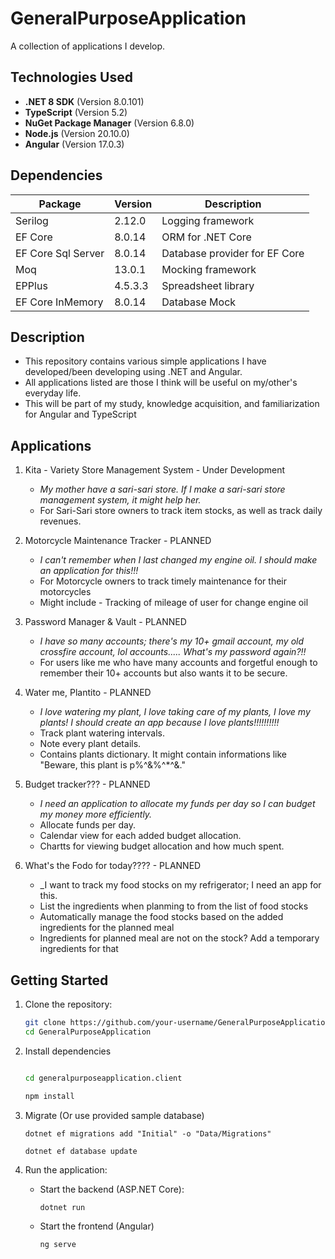 # GeneralPurposeApplication  
A collection of applications I develop.  

## Technologies Used  
- **.NET 8 SDK** (Version 8.0.101)  
- **TypeScript** (Version 5.2)  
- **NuGet Package Manager** (Version 6.8.0)  
- **Node.js** (Version 20.10.0)  
- **Angular** (Version 17.0.3)

## Dependencies

| Package            | Version     | Description                    |
|--------------------|-------------|--------------------------------|
| Serilog            | 2.12.0      | Logging framework              |
| EF Core            | 8.0.14      | ORM for .NET Core              |
| EF Core Sql Server | 8.0.14      | Database provider for EF Core  |
| Moq                | 13.0.1      | Mocking framework              |
| EPPlus             | 4.5.3.3     | Spreadsheet library            |
| EF Core InMemory   | 8.0.14      | Database Mock                  |

## Description  
- This repository contains various simple applications I have developed/been developing using .NET and Angular.
- All applications listed are those I think will be useful on my/other's everyday life.
- This will be part of my study, knowledge acquisition, and familiarization for Angular and TypeScript




## Applications
1. Kita - Variety Store Management System - Under Development
   - _My mother have a sari-sari store. If I make a sari-sari store management system, it might help her._
   - For Sari-Sari store owners to track item stocks, as well as track daily revenues.

2. Motorcycle Maintenance Tracker - PLANNED
   - _I can't remember when I last changed my engine oil. I should make an application for this!!!_
   - For Motorcycle owners to track timely maintenance for their motorcycles
   - Might include - Tracking of mileage of user for change engine oil

3. Password Manager & Vault - PLANNED
   - _I have so many accounts; there's my 10+ gmail account, my old crossfire account, lol accounts..... What's my password again?!!_
   - For users like me who have many accounts and forgetful enough to remember their 10+ accounts but also wants it to be secure.

4. Water me, Plantito - PLANNED
   - _I love watering my plant, I love taking care of my plants, I love my plants! I should create an app because I love plants!!!!!!!!!!_
   - Track plant watering intervals.
   - Note every plant details.
   - Contains plants dictionary. It might contain informations like "Beware, this plant is p%^&%^*^&."

5. Budget tracker??? - PLANNED
   - _I need an application to allocate my funds per day so I can budget my money more efficiently._
   - Allocate funds per day.
   - Calendar view for each added budget allocation.
   - Chartts for viewing budget allocation and how much spent.
  
6. What's the Fodo for today???? - PLANNED
   - _I want to track my food stocks on my refrigerator; I need an app for this.
   - List the ingredients when planming to from the list of food stocks
   - Automatically manage the food stocks based on the added ingredients for the planned meal
   - Ingredients for planned meal are not on the stock? Add a temporary ingredients for that
  
## Getting Started  
1. Clone the repository:  
   ```sh
   git clone https://github.com/your-username/GeneralPurposeApplication.git
   cd GeneralPurposeApplication
   ```
2. Install dependencies
   ```sh

   cd generalpurposeapplication.client
   ```
   ```sh
   npm install
   ```

3. Migrate (Or use provided sample database)
   ```
   dotnet ef migrations add "Initial" -o "Data/Migrations"
   ```
   ```
   dotnet ef database update
   ```
3. Run the application:
   - Start the backend (ASP.NET Core):
      ```sh
      dotnet run
      ```
   - Start the frontend (Angular)
      ```sh
      ng serve
      ```
    
